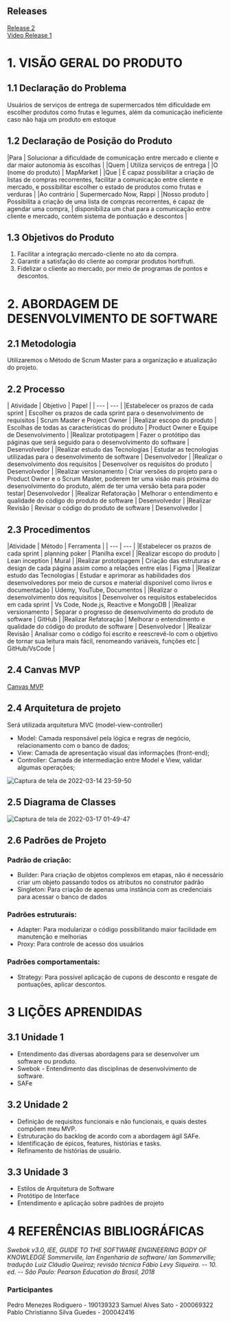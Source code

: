 
## Releases
[Release 2](https://github.com/FGAUnB-MDS-GM/2021.2-MapMarket/blob/main/docs/mod2.md)
<br>[Video Release 1](https://youtu.be/vI5FVXeP3TQ)

# 1. VISÃO GERAL DO PRODUTO
## 1.1 Declaração do Problema
Usuários de serviços de entrega de supermercados têm dificuldade em escolher produtos como frutas e legumes, além da comunicação ineficiente caso não haja um produto em estoque

## 1.2 Declaração de Posição do Produto

|Para | Solucionar a dificuldade de comunicação entre mercado e cliente e dar maior autonomia às escolhas |
|Quem | Utiliza serviços de entrega |
|O (nome do produto) | MapMarket |
|Que | É capaz possibilitar a criação de listas de compras recorrentes, facilitar a comunicação entre cliente e mercado, e possibilitar escolher o estado de produtos como frutas e verduras |
|Ao contrário | Supermercado Now, Rappi |
|Nosso produto | Possibilita a criação de uma lista de compras recorrentes, é capaz de agendar uma compra,               |
disponibiliza um chat para a comunicação entre cliente e mercado, contém sistema de pontuação e descontos |

## 1.3 Objetivos do Produto
1. Facilitar a integração mercado-cliente no ato da compra.
2. Garantir a satisfação do cliente ao comprar produtos hortifruti.
3. Fidelizar o cliente ao mercado, por meio de programas de pontos e descontos.

# 2. ABORDAGEM DE DESENVOLVIMENTO DE SOFTWARE
## 2.1 Metodologia
Utilizaremos o Método de Scrum Master para a organização e atualização do projeto.

## 2.2 Processo

| Atividade | Objetivo | Papel |
| --- | --- |
|Estabelecer os prazos de cada sprint | Escolher os prazos de cada sprint para o desenvolvimento de requisitos | Scrum Master e Project Owner |
|Realizar escopo do produto | Escolhas de todas as características do produto | Product Owner e Equipe de Desenvolvimento |
|Realizar prototipagem | Fazer o protótipo das páginas que será seguido para o desenvolvimento do software | Desenvolvedor |
|Realizar estudo das Tecnologias | Estudar as tecnologias utilizadas para o desenvolvimento de software | Desenvolvedor |
|Realizar o desenvolvimento dos requisitos | Desenvolver os requisitos do produto | Desenvolvedor |
|Realizar versionamento | Criar versões do projeto para o Product Owner e o Scrum Master, poderem ter uma visão mais próxima do desenvolvimento do produto, além de ter uma versão beta para poder testar| Desenvolvedor |
|Realizar Refatoração | Melhorar o entendimento e qualidade do código do produto de software | Desenvolvedor |
|Realizar Revisão | Revisar o código do produto de software | Desenvolvedor |

## 2.3 Procedimentos

|Atividade | Método | Ferramenta |
| --- | --- |
|Estabelecer os prazos de cada sprint | planning poker | Planilha excel |
|Realizar escopo do produto | Lean inception | Mural |
|Realizar prototipagem | Criação das estruturas e design de cada página assim como a relações entre elas | Figma |
|Realizar estudo das Tecnologias | Estudar e aprimorar as habilidades dos desenvolvedores por meio de cursos e material disponível como livros e documentação | Udemy, YouTube, Documentos |
|Realizar o desenvolvimento dos requisitos | Desenvolver os requisitos estabelecidos em cada sprint | Vs Code, Node.js, Reactive e MongoDB |
|Realizar versionamento | Separar o progresso de desenvolvimento do produto de software | GitHub |
|Realizar Refatoração | Melhorar o entendimento e qualidade do código do produto de software | Desenvolvedor |
|Realizar Revisão | Analisar como o código foi escrito e reescrevê-lo com o objetivo de tornar sua leitura mais fácil, renomeando variáveis, funções etc | GitHub/VsCode |


## 2.4 Canvas MVP
[Canvas MVP](https://drive.google.com/file/d/1AqyFmC7yzg4m288P_g119njXaOsoBo2u/view?usp=sharing)
## 2.4 Arquitetura de projeto
Será utilizada arquitetura MVC (model-view-controller)
  - Model: Camada responsável pela lógica e regras de negócio, relacionamento com o banco de dados;
  - View: Camada de apresentação visual das informações (front-end);
  - Controller: Camada de intermediação entre Model e View, validar algumas operações;

![Captura de tela de 2022-03-14 23-59-50](https://user-images.githubusercontent.com/69944666/158743822-e5b73193-f231-4140-9afe-d317f5afea8c.png)

## 2.5 Diagrama de Classes
![Captura de tela de 2022-03-17 01-49-47](https://user-images.githubusercontent.com/69944666/158743558-016f045a-1328-48fa-9694-a0bd016ebce8.png)

## 2.6 Padrões de Projeto
### Padrão de criação:
- Builder: Para criação de objetos complexos em etapas, não é necessário criar um objeto passando todos os atributos no construtor padrão
- Singleton: Para criação de apenas uma instância com as credenciais para acessar o banco de dados
### Padrões estruturais:
- Adapter: Para modularizar o código possibilitando maior facilidade em manutenção e melhorias
- Proxy: Para controle de acesso dos usuários
### Padrões comportamentais:
- Strategy: Para possível aplicação de cupons de desconto e resgate de pontuações, aplicar descontos.


# 3 LIÇÕES APRENDIDAS
## 3.1 Unidade 1
- Entendimento das diversas abordagens para se desenvolver um software ou produto.
- Swebok - Entendimento das disciplinas de desenvolvimento de software.
- SAFe

## 3.2 Unidade 2
- Definição de requisitos funcionais e não funcionais, e quais destes compõem meu MVP.
- Estruturação do backlog de acordo com a abordagem ágil SAFe.
- Identificação de épicos, features, histórias e tasks.
- Refinamento de histórias de usuário.

## 3.3 Unidade 3
- Estilos de Arquitetura de Software
- Protótipo de Interface
- Entendimento e aplicação sobre padrões de projeto


# 4 REFERÊNCIAS BIBLIOGRÁFICAS
_Swebok v3.0, IEE, GUIDE TO THE SOFTWARE ENGINEERING BODY OF KNOWLEDGE
Sommerville, Ian Engenharia de software/ Ian Sommerville; tradução Luiz
Cláudio Queiroz; revisão técnica Fábio Levy Siqueira. -- 10. ed. -- São Paulo:
Pearson Education do Brasil, 2018_

### Participantes
Pedro Menezes Rodiguero - 190139323
Samuel Alves Sato - 200069322
Pablo Christianno Silva Guedes - 200042416
